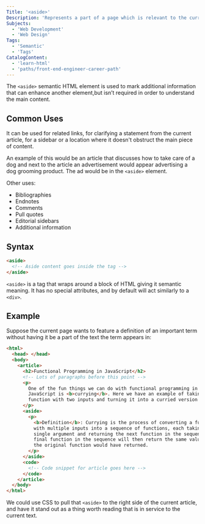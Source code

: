 ```yaml
---
Title: '<aside>'
Description: 'Represents a part of a page which is relevant to the current content, but not a part of it directly. It can be used for related links, for clarifying a statement from the current article, or even for advertising meant for the current page.'
Subjects:
  - 'Web Development'
  - 'Web Design'
Tags:
  - 'Semantic'
  - 'Tags'
CatalogContent:
  - 'learn-html'
  - 'paths/front-end-engineer-career-path'
---
```


The `<aside>` semantic HTML element is used to mark additional information that can enhance another element,but isn’t required in order to understand the main content.

## Common Uses

It can be used for related links, for clarifying a statement from the current article, for a sidebar or a location where it doesn't obstruct the main piece of content.

An example of this would be an article that discusses how to take care of a dog and next to the article an advertisement would appear advertising a dog grooming product. The ad would be in the `<aside>` element.

Other uses:

- Bibliographies
- Endnotes
- Comments
- Pull quotes
- Editorial sidebars
- Additional information

## Syntax

```html
<aside>
  <!-- Aside content goes inside the tag -->
</aside>
```

`<aside>` is a tag that wraps around a block of HTML giving it semantic meaning. It has no special attributes, and by default will act similarly to a `<div>`.

## Example

Suppose the current page wants to feature a definition of an important term without having it be a part of the text the term appears in:

```html
<html>
  <head> </head>
  <body>
    <article>
      <h2>Functional Programming in JavaScript</h2>
      <!-- Lots of paragraphs before this point -->
      <p>
        One of the fun things we can do with functional programming in
        JavaScript is <b>currying</b>. Here we have an example of taking a
        function with two inputs and turning it into a curried version
      </p>
      <aside>
        <p>
          <b>Definition</b>: Currying is the process of converting a function
          with multiple inputs into a sequence of functions, each taking a
          single argument and returning the next function in the sequence. The
          final function in the sequence will then return the same value that
          the original function would have returned.
        </p>
      </aside>
      <code>
        <!-- Code snippet for article goes here -->
      </code>
    </article>
  </body>
</html>
```

We could use CSS to pull that `<aside>` to the right side of the current article, and have it stand out as a thing worth reading that is in service to the current text.
